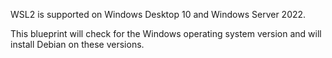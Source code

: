 WSL2 is supported on Windows Desktop 10 and Windows Server 2022.

This blueprint will check for the Windows operating system version and will install Debian on these versions.